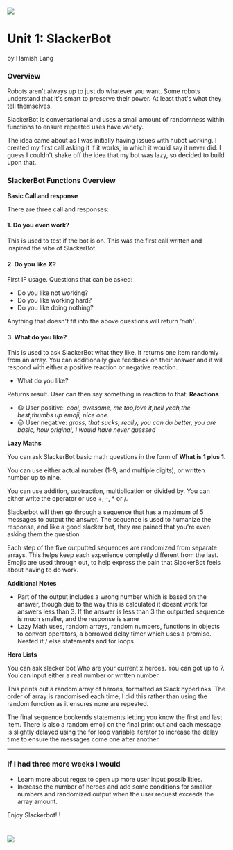 # ![](https://i.pinimg.com/236x/28/92/73/2892734ea4a41e25c9c93bcce990e53c--lol-quotes-daily-quotes.jpg) 

# Unit 1: SlackerBot 
by Hamish Lang

### Overview

Robots aren't always up to just do whatever you want. Some robots understand that it's smart to preserve their power. At least that's what they tell themselves.

SlackerBot is conversational and uses a small amount of randomness within functions to ensure repeated uses have variety. 

The idea came about as I was initially having issues with hubot working. I created my first call asking it if it works, in which it would say it never did. I guess I couldn't shake off the idea that my bot was lazy, so decided to build upon that. 

### SlackerBot Functions Overview

__Basic Call and response__

There are three call and responses:

#### 1. Do you even work?

This is used to test if the bot is on. This was the first call written and inspired the vibe of SlackerBot.

#### 2. Do you like _X_?

First IF usage. Questions that can be asked:
- Do you like not working?
- Do you like working hard?
- Do you like doing nothing?

Anything that doesn't fit into the above questions will return _'nah'_.

#### 3. What do you like?

This is used to ask SlackerBot what they like. It returns one item randomly from an array. You can additionally give feedback on their answer and it will respond with either a positive reaction or negative reaction.

- What do you like? 

Returns result. User can then say something in reaction to that:
**Reactions**
- :smiley: User positive: _cool, awesome, me too,love it,hell yeah,the best,thumbs up emoji, nice one._
- :unamused: User negative: _gross, that sucks, really, you can do better, you are basic, how original, I would have never guessed_

__Lazy Maths__

You can ask SlackerBot basic math questions in the form of **What is 1 plus 1**.

You can use either actual number (1-9, and multiple digits), or written number up to nine. 

You can use addition, subtraction, multiplication or divided by. You can either write the operator or use +, -, * or /.

Slackerbot will then go through a sequence that has a maximum of 5 messages to output the answer. The sequence is used to humanize the response, and like a good slacker bot, they are pained that you're even asking them the question.

Each step of the five outputted sequences are randomized from separate arrays. This helps keep each experience completly different from the last. Emojis are used through out, to help express the pain that SlackerBot feels about having to do work. 

**Additional Notes**
- Part of the output includes a wrong number which is based on the answer, though due to the way this is calculated it doesnt work for answers less than 3. If the answer is less than 3 the outputted sequence is much smaller, and the response is same
- Lazy Math uses, random arrays, random numbers, functions in objects to convert operators, a borrowed delay timer which uses a promise. Nested if / else statements and for loops. 

__Hero Lists__

You can ask slacker bot Who are your current x heroes. You can got up to 7. You can input either a real number or written number. 

This prints out a random array of heroes, formatted as Slack hyperlinks. The order of array is randomised each time, I did this rather than using the random function as it ensures none are repeated.

The final sequence bookends statements letting you know the first and last item. There is also a random emoji on the final print out and each message is slightly delayed using the for loop variable iterator to increase the delay time to ensure the messages come one after another. 

---

### If I had three more weeks I would


* Learn more about regex to open up more user input possibilities.
* Increase the number of heroes and add some conditions for smaller numbers and randomized output when the user request exceeds the array amount.

Enjoy Slackerbot!!!

# ![](https://www.denofgeek.com/wp-content/uploads/2019/01/brooklyn-nine-nine-hitchcock-scully-s6e2.jpg) 

